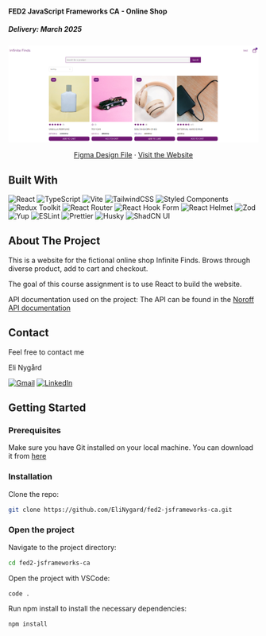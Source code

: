 <a name="readme-top"></a>

#### FED2 JavaScript Frameworks CA - Online Shop
##### Delivery: March 2025

<div align="center">

 <a href="https://infinitefinds.netlify.app/">
    <img src="./src/assets/favicon_io_if/Website-screenshot.png" alt="Website home page" >
  </a>
  
  <br>
<p align="center">
 
<a href="https://www.figma.com/design/YbtSJJbgrvVB3hfBbkhTpP/eCom?node-id=0-1&t=wuaRkZiOe5iHs9un-1">Figma Design File</a>
    ·
<a href="https://infinitefinds.netlify.app/">Visit the Website</a>
</p>
  
</div>


## Built With

![React](https://img.shields.io/badge/%20React-20232a.svg?style=for-the-badge&logo=react&logoColor=61DAFB)
![TypeScript](https://img.shields.io/badge/%20TypeScript-3178C6.svg?style=for-the-badge&logo=typescript&logoColor=white)
![Vite](https://img.shields.io/badge/%20Vite-646CFF.svg?style=for-the-badge&logo=vite&logoColor=white)
![TailwindCSS](https://img.shields.io/badge/%20TailwindCSS-38B2AC.svg?style=for-the-badge&logo=tailwindcss&logoColor=white)
![Styled Components](https://img.shields.io/badge/%20Styled%20Components-DB7093.svg?style=for-the-badge&logo=styled-components&logoColor=white)
![Redux Toolkit](https://img.shields.io/badge/%20Redux_Toolkit-764ABC.svg?style=for-the-badge&logo=redux&logoColor=white)
![React Router](https://img.shields.io/badge/%20React_Router-CA4245.svg?style=for-the-badge&logo=react-router&logoColor=white)
![React Hook Form](https://img.shields.io/badge/%20React_Hook_Form-EC5990.svg?style=for-the-badge&logo=reacthookform&logoColor=white)
![React Helmet](https://img.shields.io/badge/%20React%20Helmet-323330.svg?style=for-the-badge&logo=react&logoColor=white)
![Zod](https://img.shields.io/badge/%20Zod-3B82F6.svg?style=for-the-badge&logo=zod&logoColor=white)
![Yup](https://img.shields.io/badge/%20Yup-1A73E8.svg?style=for-the-badge&logo=yup&logoColor=white)
![ESLint](https://img.shields.io/badge/%20ESLint-4B32C3.svg?style=for-the-badge&logo=eslint&logoColor=white)
![Prettier](https://img.shields.io/badge/%20Prettier-F7B93E.svg?style=for-the-badge&logo=prettier&logoColor=white)
![Husky](https://img.shields.io/badge/%20Husky-29B6F6.svg?style=for-the-badge&logo=husky&logoColor=white)
![ShadCN UI](https://img.shields.io/badge/%20ShadCN%20UI-000000.svg?style=for-the-badge&logoColor=white)

## About The Project

This is a website for the fictional online shop Infinite Finds. Brows through diverse product, add to cart and checkout. 

The goal of this course assignment is to use React to build the website. 

API documentation used on the project:
The API can be found in the [Noroff API documentation](https://docs.noroff.dev/docs/v2/basic/online-shop)

## Contact
Feel free to contact me

Eli Nygård 

[![Gmail](https://img.shields.io/badge/Gmail-D14836?style=for-the-badge&logo=gmail&logoColor=white)](mailto:eli.nygard@gmail.com)
[![LinkedIn](https://img.shields.io/badge/%20LinkedIn-0077B5.svg?style=for-the-badge&logo=linkedin&logoColor=white)](https://www.linkedin.com/in/eli-nygard)

## Getting Started

### Prerequisites

Make sure you have Git installed on your local machine. You can download it from [here](https://git-scm.com/downloads)

### Installation

Clone the repo:

```sh
git clone https://github.com/EliNygard/fed2-jsframeworks-ca.git
```

### Open the project

Navigate to the project directory:

```sh
cd fed2-jsframeworks-ca
```

Open the project with VSCode:

```sh
code .
```

Run npm install to install the necessary dependencies:

```sh
npm install
```

